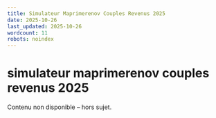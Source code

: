 ```yaml
---
title: Simulateur Maprimerenov Couples Revenus 2025
date: 2025-10-26
last_updated: 2025-10-26
wordcount: 11
robots: noindex
---
```


# simulateur maprimerenov couples revenus 2025

Contenu non disponible – hors sujet.
